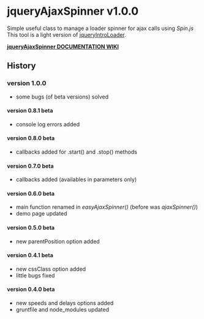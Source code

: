 # jqueryAjaxSpinner v1.0.0
Simple useful class to manage a loader spinner for ajax calls using *Spin.js*<br> 
This tool is a light version of [jqueryIntroLoader](http://factory.brainleaf.eu/jqueryIntroLoader).


[**jqueryAjaxSpinner DOCUMENTATION WIKI**](https://github.com/Gix075/jqueryEasyTools/wiki/TOOL---easyAjaxSpinner)

## History

### version 1.0.0
* some bugs (of beta versions) solved

#### version 0.8.1 beta
* console log errors added

#### version 0.8.0 beta
* callbacks added for .start() and .stop() methods

#### version 0.7.0 beta
* callbacks added (availables in parameters only)

#### version 0.6.0 beta
* main function renamed in _easyAjaxSpinner()_ (before was _ajaxSpinner()_)
* demo page updated

#### version 0.5.0 beta
* new parentPosition option added

#### version 0.4.1 beta
* new cssClass option added
* little bugs fixed

#### version 0.4.0 beta
* new speeds and delays options added
* gruntfile and node_modules updated
